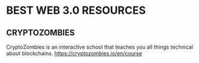 # BEST WEB 3.0 RESOURCES

## CRYPTOZOMBIES 
CryptoZombies is an interactive school that teaches you all things technical about blockchains.
https://cryptozombies.io/en/course

